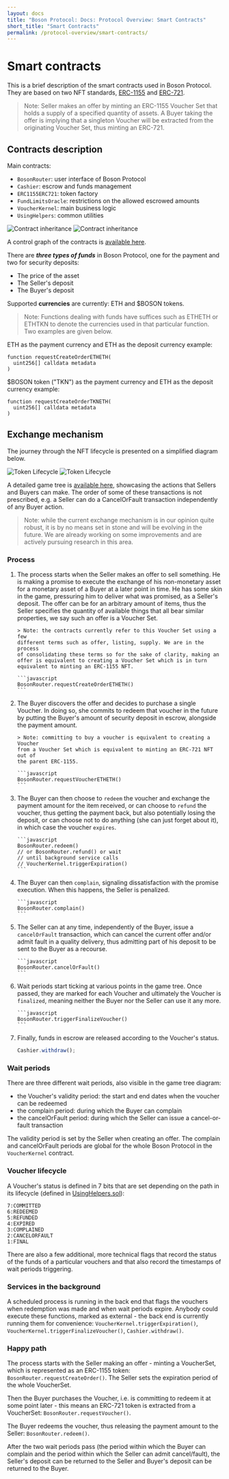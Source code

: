 ```yaml
---
layout: docs
title: "Boson Protocol: Docs: Protocol Overview: Smart Contracts"
short_title: "Smart Contracts"
permalink: /protocol-overview/smart-contracts/
---
```


# Smart contracts

This is a brief description of the smart contracts used in Boson Protocol. They
are based on two NFT standards,
[ERC-1155](https://eips.ethereum.org/EIPS/eip-1155) and
[ERC-721](https://eips.ethereum.org/EIPS/eip-721).

> Note: Seller makes an offer by minting an ERC-1155 Voucher Set that holds a
> supply of a specified quantity of assets. A Buyer taking the offer is implying
> that a singleton Voucher will be extracted from the originating Voucher Set,
> thus minting an ERC-721.

## Contracts description

Main contracts:

- `BosonRouter`: user interface of Boson Protocol
- `Cashier`: escrow and funds management
- `ERC1155ERC721`: token factory
- `FundLimitsOracle`: restrictions on the allowed escrowed amounts
- `VoucherKernel`: main business logic
- `UsingHelpers`: common utilities

<img src="/images/docs/contract-inheritance-light.png"
     alt="Contract inheritance"
     class="block dark:hidden"/>
<img src="/images/docs/contract-inheritance-dark.png"
     alt="Contract inheritance"
     class="dark:block hidden"/>

A control graph of the contracts is
[available here](https://www.notion.so/assets/bosonprotocol-graph.png).

There are **_three types of funds_** in Boson Protocol, one for the payment and
two for security deposits:

- The price of the asset
- The Seller's deposit
- The Buyer's deposit

Supported **currencies** are currently: ETH and $BOSON tokens.

> Note: Functions dealing with funds have suffices such as ETHETH or ETHTKN to
> denote the currencies used in that particular function. Two examples are given
> below.

ETH as the payment currency and ETH as the deposit currency example:

```solidity
function requestCreateOrderETHETH(
  uint256[] calldata metadata
)
```

$BOSON token ("TKN") as the payment currency and ETH as the deposit currency
example:

```solidity
function requestCreateOrderTKNETH(
  uint256[] calldata metadata
)
```

## Exchange mechanism

The journey through the NFT lifecycle is presented on a simplified diagram
below.

<img src="/images/docs/token-lifecycle-light.png"
     alt="Token Lifecycle"
     class="block dark:hidden"/>
<img src="/images/docs/token-lifecycle-dark.png"
     alt="Token Lifecycle"
     class="dark:block hidden"/>

A detailed game tree is
[available here](https://www.notion.so/assets/exchange-diagram.png), showcasing
the actions that Sellers and Buyers can make. The order of some of these
transactions is not prescribed, e.g. a Seller can do a CancelOrFault transaction
independently of any Buyer action.

> Note: while the current exchange mechanism is in our opinion quite robust, it
> is by no means set in stone and will be evolving in the future. We are already
> working on some improvements and are actively pursuing research in this area.

### Process

<!-- markdownlint-disable MD046 MD048 -->

1.  The process starts when the Seller makes an offer to sell something. He is
    making a promise to execute the exchange of his non-monetary asset for a
    monetary asset of a Buyer at a later point in time. He has some skin in the
    game, pressuring him to deliver what was promised, as a Seller's deposit.
    The offer can be for an arbitrary amount of items, thus the Seller specifies
    the quantity of available things that all bear similar properties, we say
    such an offer is a Voucher Set.

        > Note: the contracts currently refer to this Voucher Set using a few
        different terms such as offer, listing, supply. We are in the process
        of consolidating these terms so for the sake of clarity, making an
        offer is equivalent to creating a Voucher Set which is in turn
        equivalent to minting an ERC-1155 NFT.

        ```javascript
        BosonRouter.requestCreateOrderETHETH()
        ```

1.  The Buyer discovers the offer and decides to purchase a single Voucher. In
    doing so, she commits to redeem that voucher in the future by putting the
    Buyer's amount of security deposit in escrow, alongside the payment amount.

        > Note: committing to buy a voucher is equivalent to creating a Voucher
        from a Voucher Set which is equivalent to minting an ERC-721 NFT out of
        the parent ERC-1155.

        ```javascript
        BosonRouter.requestVoucherETHETH()
        ```

1.  The Buyer can then choose to `redeem` the voucher and exchange the payment
    amount for the item received, or can choose to `refund` the voucher, thus
    getting the payment back, but also potentially losing the deposit, or can
    choose not to do anything (she can just forget about it), in which case the
    voucher `expires`.

        ```javascript
        BosonRouter.redeem()
        // or BosonRouter.refund() or wait
        // until background service calls
        // VoucherKernel.triggerExpiration()
        ```

1.  The Buyer can then `complain`, signaling dissatisfaction with the promise
    execution. When this happens, the Seller is penalized.

        ```javascript
        BosonRouter.complain()
        ```

1.  The Seller can at any time, independently of the Buyer, issue a
    `cancelOrFault` transaction, which can cancel the current offer and/or admit
    fault in a quality delivery, thus admitting part of his deposit to be sent
    to the Buyer as a recourse.

        ```javascript
        BosonRouter.cancelOrFault()
        ```

1.  Wait periods start ticking at various points in the game tree. Once passed,
    they are marked for each Voucher and ultimately the Voucher is `finalized`,
    meaning neither the Buyer nor the Seller can use it any more.

        ```javascript
        BosonRouter.triggerFinalizeVoucher()
        ```

1.  Finally, funds in escrow are released according to the Voucher's status.

    ```javascript
    Cashier.withdraw();
    ```

<!-- markdownlint-enable MD046 MD048 -->

### Wait periods

There are three different wait periods, also visible in the game tree diagram:

- the Voucher's validity period: the start and end dates when the voucher can be
  redeemed
- the complain period: during which the Buyer can complain
- the cancelOrFault period: during which the Seller can issue a cancel-or-fault
  transaction

The validity period is set by the Seller when creating an offer. The complain
and cancelOrFault periods are global for the whole Boson Protocol in the
`VoucherKernel` contract.

### Voucher lifecycle

A Voucher's status is defined in 7 bits that are set depending on the path in
its lifecycle (defined in
[UsingHelpers.sol](https://github.com/bosonprotocol/contracts/blob/master/contracts/UsingHelpers.sol#L47)):

```plaintext
7:COMMITTED
6:REDEEMED
5:REFUNDED
4:EXPIRED
3:COMPLAINED
2:CANCELORFAULT
1:FINAL
```

There are also a few additional, more technical flags that record the status of
the funds of a particular vouchers and that also record the timestamps of wait
periods triggering.

### Services in the background

A scheduled process is running in the back end that flags the vouchers when
redemption was made and when wait periods expire. Anybody could execute these
functions, marked as external - the back end is currently running them for
convenience: `VoucherKernel.triggerExpiration()`,
`VoucherKernel.triggerFinalizeVoucher()`, `Cashier.withdraw()`.

### Happy path

The process starts with the Seller making an offer - minting a VoucherSet, which
is represented as an ERC-1155 token: `BosonRouter.requestCreateOrder()`. The
Seller sets the expiration period of the whole VoucherSet.

Then the Buyer purchases the Voucher, i.e. is committing to redeem it at some
point later - this means an ERC-721 token is extracted from a VoucherSet:
`BosonRouter.requestVoucher()`.

The Buyer redeems the voucher, thus releasing the payment amount to the Seller:
`BosonRouter.redeem()`.

After the two wait periods pass (the period within which the Buyer can complain
and the period within which the Seller can admit cancel/fault), the Seller's
deposit can be returned to the Seller and Buyer's deposit can be returned to the
Buyer.

